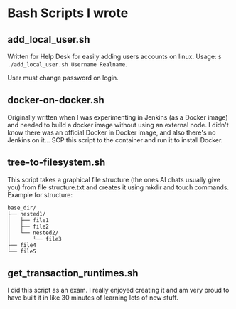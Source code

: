 # Bash Scripts I wrote

## add_local_user.sh
<p>Written for Help Desk for easily adding users accounts on linux. Usage: <code>$ ./add_local_user.sh Username Realname</code>.</p>
<p>User must change password on login.</p>

## docker-on-docker.sh
Originally written when I was experimenting in Jenkins (as a Docker image) and needed to build a docker image without using an external node. I didn't know there was an official Docker in Docker image, and also there's no Jenkins on it... SCP this script to the container and run it to install Docker.

## tree-to-filesystem.sh
This script takes a graphical file structure (the ones AI chats usually give you) from file structure.txt and creates it using mkdir and touch commands.
Example for structure:
````
base_dir/
├── nested1/
│   ├── file1
│   ├── file2
│   └── nested2/
│       └── file3
├── file4
└── file5
````

## get_transaction_runtimes.sh
I did this script as an exam. I really enjoyed creating it and am very proud to have built it in like 30 minutes of learning lots of new stuff.
